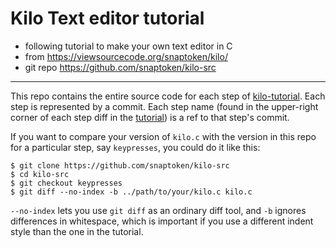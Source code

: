 # Kilo Text editor tutorial
- following tutorial to make your own text editor in C
- from https://viewsourcecode.org/snaptoken/kilo/
- git repo https://github.com/snaptoken/kilo-src
----
This repo contains the entire source code for each step of
[kilo-tutorial](https://github.com/snaptoken/kilo-tutorial). Each step is
represented by a commit. Each step name (found in the upper-right corner of
each step diff in the [tutorial](http://viewsourcecode.org/snaptoken/kilo)) is
a ref to that step's commit.

If you want to compare your version of `kilo.c` with the version in this repo
for a particular step, say `keypresses`, you could do it like this:

    $ git clone https://github.com/snaptoken/kilo-src
    $ cd kilo-src
    $ git checkout keypresses
    $ git diff --no-index -b ../path/to/your/kilo.c kilo.c

`--no-index` lets you use `git diff` as an ordinary diff tool, and `-b` ignores
differences in whitespace, which is important if you use a different indent
style than the one in the tutorial.
